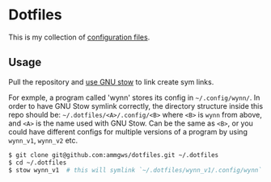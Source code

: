 Dotfiles
========

This is my collection of [configuration files](http://dotfiles.github.io/).

Usage
-----

Pull the repository and [use GNU stow](https://alexpearce.me/2016/02/managing-dotfiles-with-stow/) to link create sym links.

For exmple, a program called 'wynn' stores its config in `~/.config/wynn/`.
In order to have GNU Stow symlink correctly, the directory structure inside this repo should be:
`~/.dotfiles/<A>/.config/<B>` where
 `<B>` is `wynn` from above, and
 `<A>` is the name used with GNU Stow.
  Can be the same as `<B>`, or you could have different configs for multiple versions of a program by using `wynn_v1`, `wynn_v2` etc.

```sh
$ git clone git@github.com:ammgws/dotfiles.git ~/.dotfiles
$ cd ~/.dotfiles
$ stow wynn_v1  # this will symlink `~/.dotfiles/wynn_v1/.config/wynn` to `~/.config/wynn/`
```

